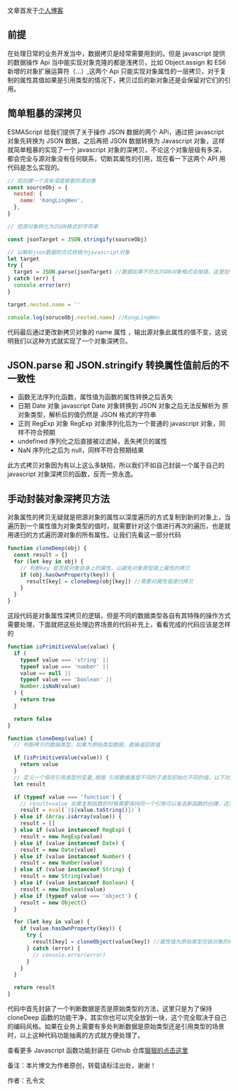 
文章首发于[个人博客](https://github.com/konglingwen94/myproject-articles-summary)

## 前提

在处理日常的业务开发当中，数据拷贝是经常需要用到的。但是 javascript 提供的数据操作 Api 当中能实现对象克隆的都是浅拷贝，比如 Object.assign 和 ES6 新增的对象扩展运算符（...）,这两个 Api 只能实现对象属性的一层拷贝，对于复制的属性其值如果是引用类型的情况下，拷贝过后的新对象还是会保留对它们的引用。

## 简单粗暴的深拷贝

ESMAScript 给我们提供了关于操作 JSON 数据的两个 APi，通过把 javascript 对象先转换为 JSON 数据，之后再把 JSON 数据转换为 Javascript 对象，这样就简单粗暴的实现了一个 javascript 对象的深拷贝，不论这个对象层级有多深，都会完全与源对象没有任何联系，切断其属性的引用，现在看一下这两个 API 用代码是怎么实现的。

```javascript
// 现创建一个具有深度嵌套的源对象
const sourceObj = {
  nested: {
    name: 'KongLingWen',
  },
}

// 把源对象转化为JSON格式的字符串

const jsonTarget = JSON.stringify(sourceObj)

// 以解析json数据的方式转换为javascript对象
let target
try {
  target = JSON.parse(jsonTarget) //数据如果不符合JSON对象格式会抛错，这里加一个错误处理
} catch (err) {
  console.error(err)
}

target.nested.name = ''

console.log(soruceObj.nested.name) //KongLingWen
```

代码最后通过更改新拷贝对象的 name 属性 ，输出源对象此属性的值不变，这说明我们以这种方式就实现了一个对象深拷贝。

## JSON.parse 和 JSON.stringify 转换属性值前后的不一致性

* 函数无法序列化函数，属性值为函数的属性转换之后丢失
* 日期 Date 对象
  javascript Date 对象转换到 JSON 对象之后无法反解析为 原对象类型，解析后的值仍然是 JSON 格式的字符串
* 正则 RegExp 对象
  RegExp 对象序列化后为一个普通的 javascript 对象，同样不符合预期
* undefined
  序列化之后直接被过滤掉，丢失拷贝的属性
* NaN
  序列化之后为 null，同样不符合预期结果

此方式拷贝对象因为有以上这么多缺陷，所以我们不如自己封装一个属于自己的 javascript 对象深拷贝的函数，反而一劳永逸。

## 手动封装对象深拷贝方法

对象属性的拷贝无疑就是把源对象的属性以深度遍历的方式复制到新的对象上，当遍历到一个属性值为对象类型的值时，就需要针对这个值进行再次的遍历，也是就用递归的方式遍历源对象的所有属性。让我们先看这一部分代码

```javascript
function cloneDeep(obj) {
  const result = {}
  for (let key in obj) {
    // 判断key 是否是对象自身上的属性，以避免对象原型链上属性的拷贝
    if (obj.hasOwnProperty(key)) {
      result[key] = cloneDeep(obj[key]) //需要对属性值递归拷贝
    }
  }
}
```

这段代码是对象属性深拷贝的逻辑，但是不同的数据类型各自有其特殊的操作方式需要处理，下面就把这些处理边界场景的代码补充上，看看完成的代码应该是怎样的

```javascript
function isPrimitiveValue(value) {
  if (
    typeof value === 'string' ||
    typeof value === 'number' ||
    value == null ||
    typeof value === 'boolean' ||
    Number.isNaN(value)
  ) {
    return true
  }

  return false
}

function cloneDeep(value) {
  // 判断拷贝的数据类型，如果为原始类型数据，直接返回其值

  if (isPrimitiveValue(value)) {
    return value
  }
  // 定义一个保存引用类型的变量,根据 引用数据类型不同的子类型初始化不同的值，以下对象类型的判断和初始化可以根据自身功能的需要做删减。这里列出了所有的引用类型的场景。
  let result

  if (typeof value === 'function') {
    // result=value 如果复制函数的时候需要保持同一个引用可以省去新函数的创建，这里用eval创建了一个原函数的副本
    result = eval(`(${value.toString()})`)
  } else if (Array.isArray(value)) {
    result = []
  } else if (value instanceof RegExp) {
    result = new RegExp(value)
  } else if (value instanceof Date) {
    result = new Date(value)
  } else if (value instanceof Number) {
    result = new Number(value)
  } else if (value instanceof String) {
    result = new String(value)
  } else if (value instanceof Boolean) {
    result = new Boolean(value)
  } else if (typeof value === 'object') {
    result = new Object()
  }

  for (let key in value) {
    if (value.hasOwnProperty(key)) {
      try {
        result[key] = cloneObject(value[key]) //属性值为原始类型包装对象的时候，（Number,String,Boolean）这里会抛错，需要加一个错误处理，对运行结果没有影响。
      } catch (error) {
        // console.error(error)
      }
    }
  }

  return result
}
```

代码中首先封装了一个判断数据是否是原始类型的方法，这里只是为了保持 cloneDeep 函数的功能干净，其实你也可以完全放到一块，这个完全取决于自己的编码风格。如果在业务上需要有多处判断数据是原始类型还是引用类型的场景时，以上这种代码功能抽离的方式就方便处理了。

查看更多 Javascript 函数功能封装在 Github 仓库[狠狠的点击这里](https://github.com/konglingwen94/handy-utilities)

备注：本片博文为作者原创，转载请标注出处，谢谢！

作者：孔令文
